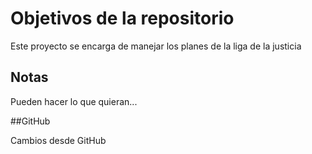 # Objetivos de la repositorio

Este proyecto se encarga de manejar los planes de la liga de la justicia


## Notas
Pueden hacer lo que quieran...

##GitHub

Cambios desde GitHub
